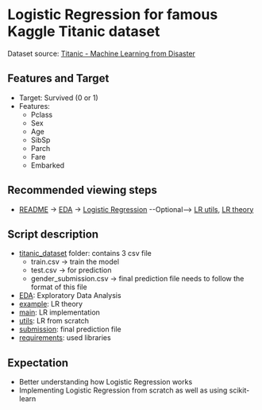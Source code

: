 # Logistic Regression for famous Kaggle Titanic dataset

Dataset source: [Titanic - Machine Learning from Disaster](https://www.kaggle.com/competitions/titanic)

## Features and Target

- Target: Survived (0 or 1)
- Features:
  - Pclass 
  - Sex
  - Age
  - SibSp
  - Parch
  - Fare
  - Embarked

## Recommended viewing steps

- [README](README.md) -> [EDA](EDA.ipynb) -> [Logistic Regression](main.ipynb) --Optional--> [LR utils](utils.py), [LR theory](example.ipynb)

## Script description

- [titanic_dataset](titanic_dataset) folder: contains 3 csv file
  - train.csv -> train the model
  - test.csv -> for prediction
  - gender_submission.csv -> final prediction file needs to follow the format of this file
- [EDA](EDA.ipynb): Exploratory Data Analysis
- [example](example.ipynb): LR theory
- [main](main.ipynb): LR implementation
- [utils](utils.py): LR from scratch
- [submission](submission.csv): final prediction file
- [requirements](requirements.txt): used libraries 

## Expectation

- Better understanding how Logistic Regression works
- Implementing Logistic Regression from scratch as well as using scikit-learn